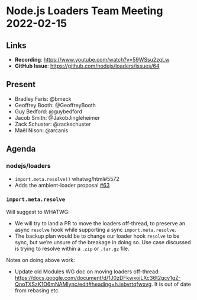 # Node.js  Loaders Team Meeting 2022-02-15

## Links

* **Recording**: https://www.youtube.com/watch?v=59WSsu2zqLw
* **GitHub Issue**: https://github.com/nodejs/loaders/issues/64

## Present

* Bradley Faris: @bmeck
* Geoffrey Booth: @GeoffreyBooth
* Guy Bedford: @guybedford
* Jacob Smith: @JakobJingleheimer
* Zack Schuster: @zackschuster
* Maël Nison: @arcanis

## Agenda

### nodejs/loaders

* `import.meta.resolve()` whatwg/html#5572
* Adds the ambient-loader proposal [#63](https://github.com/nodejs/loaders/pull/63)

### `import.meta.resolve`

Will suggest to WHATWG:

* We will try to land a PR to move the loaders off-thread, to preserve an async `resolve` hook while supporting a sync `import.meta.resolve`.
* The backup plan would be to change our loader hook `resolve` to be sync, but we’re unsure of the breakage in doing so. Use case discussed is trying to resolve within a `.zip` or `.tar.gz` file.

Notes on doing above work:

* Update old Modules WG doc on moving loaders off-thread: https://docs.google.com/document/d/1J0zDFkwxojLXc36t2gcv1gZ-QnoTXSzK1O6mNAMlync/edit#heading=h.iebvrtqfwxvg. It is out of date from rebasing etc.

